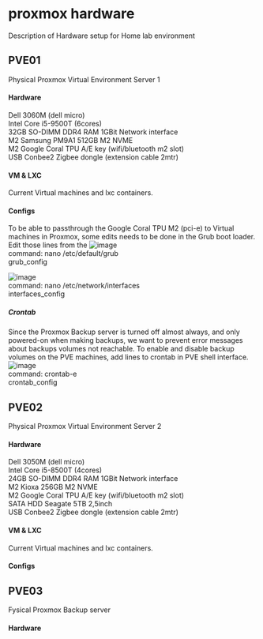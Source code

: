 # proxmox hardware
Description of Hardware setup for Home lab environment  

## PVE01
Physical Proxmox Virtual Environment Server 1  

#### Hardware
Dell 3060M (dell micro)  
Intel Core i5-9500T (6cores)  
32GB SO-DIMM DDR4 RAM
1GBit Network interface  
M2 Samsung PM9A1 512GB M2 NVME  
M2 Google Coral TPU A/E key (wifi/bluetooth m2 slot)  
USB Conbee2 Zigbee dongle (extension cable 2mtr)  

#### VM & LXC
Current Virtual machines and lxc containers.  

#### Configs
To be able to passthrough the Google Coral TPU M2 (pci-e) to Virtual machines in Proxmox, some edits needs to be done in the Grub boot loader. Edit those lines from the 
![image](https://github.com/kippesikgithub/proxmox_hardware/assets/100353268/51a79f4b-a887-45e1-9d19-c059c60b139a)  
command: nano /etc/default/grub  
grub_config  

![image](https://github.com/kippesikgithub/proxmox_hardware/assets/100353268/9d4b6f01-cba3-4acf-a712-731efbfce806)  
command: nano /etc/network/interfaces  
interfaces_config  

##### Crontab
Since the Proxmox Backup server is turned off almost always, and only powered-on when making backups, we want to prevent error messages about backups volumes not reachable. To enable and disable backup volumes on the PVE machines, add lines to crontab in PVE shell interface.
![image](https://github.com/kippesikgithub/proxmox_hardware/assets/100353268/e68bac36-3d30-4187-a3bd-2880aa48437b)  
command: crontab-e  
crontab_config  

## PVE02
Physical Proxmox Virtual Environment Server 2  

#### Hardware
Dell 3050M (dell micro)  
Intel Core i5-8500T (4cores)  
24GB SO-DIMM DDR4 RAM
1GBit Network interface  
M2 Kioxa 256GB M2 NVME  
M2 Google Coral TPU A/E key (wifi/bluetooth m2 slot)  
SATA HDD Seagate 5TB 2,5inch  
USB Conbee2 Zigbee dongle (extension cable 2mtr)  

#### VM & LXC
Current Virtual machines and lxc containers.  

#### Configs

## PVE03
Fysical Proxmox Backup server


#### Hardware
